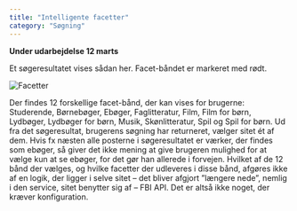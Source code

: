 ```yaml
---
title: "Intelligente facetter"
category: "Søgning"
---
```

**Under udarbejdelse 12 marts**

Et søgeresultatet vises sådan her. Facet-båndet er markeret med rødt.

![Facetter](https://github.com/danskernesdigitalebibliotek/folkebibliotekernes_cms_manual/assets/159251423/338fa7c1-f19a-4c27-b2b1-5d14d6345c2e)


Der findes 12 forskellige facet-bånd, der kan vises for brugerne: Studerende, Børnebøger, Ebøger, Faglitteratur, Film, Film for børn, Lydbøger, Lydbøger for børn, Musik, Skønlitteratur, Spil og Spil for børn.
Ud fra det søgeresultat, brugerens søgning har returneret, vælger sitet ét af dem. Hvis fx næsten alle posterne i søgeresultatet er værker, der findes som ebøger, så giver det ikke mening at give brugeren mulighed for at vælge kun at se ebøger, for det gør han allerede i forvejen.
Hvilket af de 12 bånd der vælges, og hvilke facetter der udleveres i disse bånd, afgøres ikke af en logik, der ligger i selve sitet – det bliver afgjort ”længere nede”, nemlig i den service, sitet benytter sig af – FBI API. Det er altså ikke noget, der kræver konfiguration.
